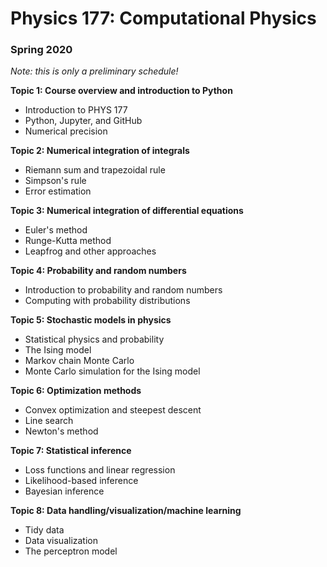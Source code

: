 # Physics 177: Computational Physics
### Spring 2020

*Note: this is only a preliminary schedule!*  

**Topic 1: Course overview and introduction to Python**  
- Introduction to PHYS 177  
- Python, Jupyter, and GitHub  
- Numerical precision  

**Topic 2: Numerical integration of integrals**  
- Riemann sum and trapezoidal rule  
- Simpson's rule  
- Error estimation  

**Topic 3: Numerical integration of differential equations**  
- Euler's method  
- Runge-Kutta method  
- Leapfrog and other approaches  

**Topic 4: Probability and random numbers**  
- Introduction to probability and random numbers  
- Computing with probability distributions  

**Topic 5: Stochastic models in physics**
- Statistical physics and probability   
- The Ising model  
- Markov chain Monte Carlo  
- Monte Carlo simulation for the Ising model  

**Topic 6: Optimization methods**  
- Convex optimization and steepest descent  
- Line search  
- Newton's method  

**Topic 7: Statistical inference**  
- Loss functions and linear regression  
- Likelihood-based inference  
- Bayesian inference  

**Topic 8: Data handling/visualization/machine learning**  
- Tidy data  
- Data visualization  
- The perceptron model  

